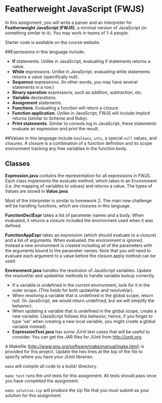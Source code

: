 # Featherweight JavaScript (FWJS)

In this assignment, you will write a parser and an interpreter for **Featherweight JavaScript (FWJS)**, a minimal version of JavaScript (or something similar to it).  You may work in teams of 1-4 people.
  
Starter code is available on the course website.
  
##Expressions in this language include:

* **If** statements.  Unlike in JavaScript, evaluating if statements returns a value.
* **While** expressions.  Unlike in JavaScript, evaluating while statements returns a value (specifically null).
* **Sequence** expressions.  (In other words, you may have several statements in a row.)
* **Binary operation** expressions, such as addition, subtraction, etc.
* **Variable** declarations.
* **Assignment** statements.
* **Functions**.  Evaluating a function will return a closure.
* **Function application**.  Unlike in JavaScript, FWJS will include implicit returns (similar to Scheme and Ruby).
* **Print statements**.  Similar to console.log in JavaScript, these statements evaluate an expression and print the result.
  
##Values in this language include
`booleans`, `ints`, a special `null` values, and closures.  A closure is a combination of a function definition and its scope environment tracking any free variables in the function body.
  
## Classes

**Expression.java** contains the representation for all expressions in FWJS.  Each class implements the evaluate method, which takes in an Environment (i.e. the mapping of variables to values) and returns a value.  The types of Values are stored in **Value.java**.
  
Most of the interpreter is similar to homework 2.  The main new challenge will be handling functions, which are closures in this language.
  
**FunctionDeclExpr** takes a list of parameter names and a body.  When evaluated, it returns a closure included the environment used when it was defined.
  
**FunctionAppExpr** takes an expression (which should evaluate to a closure) and a list of arguments.  When evaluated, the environment is ignored.  Instead a new environment is created including all of the parameters with the arguments bound to the parameter names.  Note that you will need to evaluate each argument to a value before the closure.apply method can be used.
  
**Environment.java** handles the resolution of JavaScript variables.  Update the resolveVar and updateVar methods to handle variable lookup correctly.

* If a variable is undefined in the current environment, look for it in the outer scope. (This holds for both updateVar and resolveVar).
* When resolving a variable that is undefined in the global scope, return null.  (In JavaScript, we would return undefined, but we will simplify the behavior).
* When updating a variable that is undefined in the global scope, create a new variable. (JavaScript follows this behavior; hence, if you forget to type 'var' when creating a new local variable, you might create a global variable instead).
* **ExpressionTest.java** has some JUnit test cases that will be useful to consider.  You can get the JAR files for JUnit from http://junit.org.
  
A Makefile (http://www.gnu.org/software/make/manual/make.html) is provided for this project.  Update the two lines at the top of the file to specify where you have your JUnit libraries.
  
`make` will compile all code to a build/ directory.
  
`make test` runs the unit tests for this assignment.  All tests should pass once you have completed the assignment.
  
`make solution.zip` will produce the zip file that you must submit as your solution for this assignment.
  